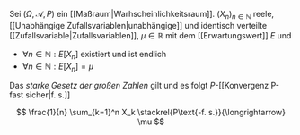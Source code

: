 Sei $(\Omega, \mathcal{A}, P)$ ein [[Maßraum|Warhscheinlichkeitsraum]]. $(X_n)_{n \in \mathbb{N}}$ reele, [[Unabhängige Zufallsvariablen|unabhängige]] und identisch verteilte [[Zufallsvariable|Zufallsvariablen]], $\mu \in \mathbb{R}$ mit dem [[Erwartungswert]] $E$ und
- $\forall n \in \mathbb{N} : E[X_n]$ existiert und ist endlich
- $\forall n \in \mathbb{N} : E[X_n] = \mu$

Das *starke Gesetz der großen Zahlen* gilt und es folgt $P$-[[Konvergenz P-fast sicher|f. s.]]

$$
	\frac{1}{n} \sum_{k=1}^n X_k \stackrel{P\text{-f. s.}}{\longrightarrow} \mu
$$